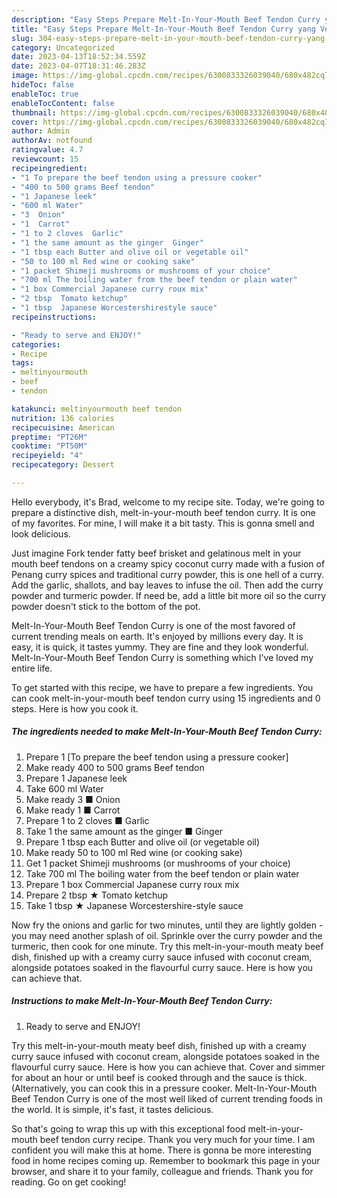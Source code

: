```yaml
---
description: "Easy Steps Prepare Melt-In-Your-Mouth Beef Tendon Curry yang Very Delicious}"
title: "Easy Steps Prepare Melt-In-Your-Mouth Beef Tendon Curry yang Very Delicious}"
slug: 304-easy-steps-prepare-melt-in-your-mouth-beef-tendon-curry-yang-very-delicious
category: Uncategorized
date: 2023-04-13T18:52:34.559Z
date: 2023-04-07T18:31:46.283Z
image: https://img-global.cpcdn.com/recipes/6300833326039040/680x482cq70/melt-in-your-mouth-beef-tendon-curry-recipe-main-photo.jpg
hideToc: false
enableToc: true
enableTocContent: false
thumbnail: https://img-global.cpcdn.com/recipes/6300833326039040/680x482cq70/melt-in-your-mouth-beef-tendon-curry-recipe-main-photo.jpg
cover: https://img-global.cpcdn.com/recipes/6300833326039040/680x482cq70/melt-in-your-mouth-beef-tendon-curry-recipe-main-photo.jpg
author: Admin
authorAv: notfound
ratingvalue: 4.7
reviewcount: 15
recipeingredient:
- "1 To prepare the beef tendon using a pressure cooker"
- "400 to 500 grams Beef tendon"
- "1 Japanese leek"
- "600 ml Water"
- "3  Onion"
- "1  Carrot"
- "1 to 2 cloves  Garlic"
- "1 the same amount as the ginger  Ginger"
- "1 tbsp each Butter and olive oil or vegetable oil"
- "50 to 100 ml Red wine or cooking sake"
- "1 packet Shimeji mushrooms or mushrooms of your choice"
- "700 ml The boiling water from the beef tendon or plain water"
- "1 box Commercial Japanese curry roux mix"
- "2 tbsp  Tomato ketchup"
- "1 tbsp  Japanese Worcestershirestyle sauce"
recipeinstructions:

- "Ready to serve and ENJOY!"
categories:
- Recipe
tags:
- meltinyourmouth
- beef
- tendon

katakunci: meltinyourmouth beef tendon 
nutrition: 136 calories
recipecuisine: American
preptime: "PT26M"
cooktime: "PT50M"
recipeyield: "4"
recipecategory: Dessert

---
```



Hello everybody, it's Brad, welcome to my recipe site. Today, we're going to prepare a distinctive dish, melt-in-your-mouth beef tendon curry. It is one of my favorites. For mine, I will make it a bit tasty. This is gonna smell and look delicious.

Just imagine Fork tender fatty beef brisket and gelatinous melt in your mouth beef tendons on a creamy spicy coconut curry made with a fusion of Penang curry spices and traditional curry powder, this is one hell of a curry. Add the garlic, shallots, and bay leaves to infuse the oil. Then add the curry powder and turmeric powder. If need be, add a little bit more oil so the curry powder doesn&#39;t stick to the bottom of the pot.

Melt-In-Your-Mouth Beef Tendon Curry is one of the most favored of current trending meals on earth. It's enjoyed by millions every day. It is easy, it is quick, it tastes yummy. They are fine and they look wonderful. Melt-In-Your-Mouth Beef Tendon Curry is something which I've loved my entire life.


To get started with this recipe, we have to prepare a few ingredients. You can cook melt-in-your-mouth beef tendon curry using 15 ingredients and 0 steps. Here is how you cook it.

<!--inarticleads1-->

##### The ingredients needed to make Melt-In-Your-Mouth Beef Tendon Curry:

1. Prepare 1 [To prepare the beef tendon using a pressure cooker]
1. Make ready 400 to 500 grams Beef tendon
1. Prepare 1 Japanese leek
1. Take 600 ml Water
1. Make ready 3 ■ Onion
1. Make ready 1 ■ Carrot
1. Prepare 1 to 2 cloves ■ Garlic
1. Take 1 the same amount as the ginger ■ Ginger
1. Prepare 1 tbsp each Butter and olive oil (or vegetable oil)
1. Make ready 50 to 100 ml Red wine (or cooking sake)
1. Get 1 packet Shimeji mushrooms (or mushrooms of your choice)
1. Take 700 ml The boiling water from the beef tendon or plain water
1. Prepare 1 box Commercial Japanese curry roux mix
1. Prepare 2 tbsp ★ Tomato ketchup
1. Take 1 tbsp ★ Japanese Worcestershire-style sauce


Now fry the onions and garlic for two minutes, until they are lightly golden - you may need another splash of oil. Sprinkle over the curry powder and the turmeric, then cook for one minute. Try this melt-in-your-mouth meaty beef dish, finished up with a creamy curry sauce infused with coconut cream, alongside potatoes soaked in the flavourful curry sauce. Here is how you can achieve that. 

<!--inarticleads2-->

##### Instructions to make Melt-In-Your-Mouth Beef Tendon Curry:


1. Ready to serve and ENJOY!

Try this melt-in-your-mouth meaty beef dish, finished up with a creamy curry sauce infused with coconut cream, alongside potatoes soaked in the flavourful curry sauce. Here is how you can achieve that. Cover and simmer for about an hour or until beef is cooked through and the sauce is thick. (Alternatively, you can cook this in a pressure cooker. Melt-In-Your-Mouth Beef Tendon Curry is one of the most well liked of current trending foods in the world. It is simple, it&#39;s fast, it tastes delicious. 

So that's going to wrap this up with this exceptional food melt-in-your-mouth beef tendon curry recipe. Thank you very much for your time. I am confident you will make this at home. There is gonna be more interesting food in home recipes coming up. Remember to bookmark this page in your browser, and share it to your family, colleague and friends. Thank you for reading. Go on get cooking!
